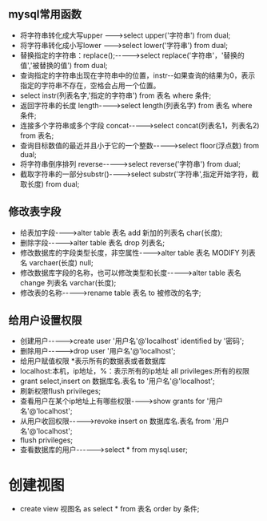 ## mysql常用函数
- 将字符串转化成大写upper --->select upper('字符串') from dual;
- 将字符串转化成小写lower --->select lower('字符串') from dual;
- 替换指定的字符串：replace();----->select replace('字符串'，'替换的值','被替换的值') from dual;
- 查询指定的字符串出现在字符串中的位置，instr--如果查询的结果为0，表示指定的字符串不存在，空格会占用一个位置。
- select instr(列表名字,'指定的字符串') from 表名 where 条件;
- 返回字符串的长度 length---->select length(列表名字) from 表名 where 条件;
- 连接多个字符串或多个字段 concat----->select concat(列表名1，列表名2) from 表名;
- 查询目标数值的最近并且小于它的一个整数----->select floor(浮点数) from dual;
- 将字符串倒序排列 reverse----->select reverse('字符串') from dual;
- 截取字符串的一部分substr()---->select substr('字符串',指定开始字符，截取长度) from dual;
## 修改表字段
- 给表加字段---->alter table 表名 add 新加的列表名 char(长度);
- 删除字段----->alter table 表名 drop 列表名;
- 修改数据库的字段类型长度，非空属性---->alter table 表名 MODIFY 列表名 varchaer(长度) null;
- 修改数据库字段的名称，也可以修改类型和长度----->alter table 表名 change 列表名 varchar(长度);
- 修改表的名称----->rename table 表名 to 被修改的名字;
## 给用户设置权限
- 创建用户----->create user '用户名'@'localhost' identified by '密码';
- 删除用户----->drop user '用户名'@'localhost';
- 给用户赋值权限 *表示所有的数据表或者数据库
- localhost:本机，ip地址，%：表示所有的ip地址 all privileges:所有的权限
- grant select,insert on 数据库名.表名 to '用户名'@'localhost';
- 刷新权限flush privileges;
- 查看用户在某个ip地址上有哪些权限---->show grants for '用户名'@'localhost';
- 从用户收回权限----->revoke insert on 数据库名.表名 from '用户名'@'localhost';
- flush privileges;
- 查看数据库的用户------>select * from mysql.user;
# 创建视图
- create view 视图名 as select * from 表名 order by 条件;